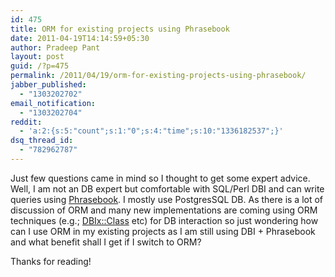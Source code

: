 ```yaml
---
id: 475
title: ORM for existing projects using Phrasebook
date: 2011-04-19T14:14:59+05:30
author: Pradeep Pant
layout: post
guid: /?p=475
permalink: /2011/04/19/orm-for-existing-projects-using-phrasebook/
jabber_published:
  - "1303202702"
email_notification:
  - "1303202704"
reddit:
  - 'a:2:{s:5:"count";s:1:"0";s:4:"time";s:10:"1336182537";}'
dsq_thread_id:
  - "782962787"
---
```

Just few questions came in mind so I thought to get some expert advice. Well, I am not an DB expert but comfortable with SQL/Perl DBI and can write queries using <a href="http://search.cpan.org/~rani/Class-Phrasebook-0.88/Phrasebook.pm" target="_blank">Phrasebook</a>. I mostly use PostgresSQL DB. As there is a lot of discussion of ORM and many new implementations are coming using ORM techniques (e.g.; [DBIx::Class](http://search.cpan.org/~abraxxa/DBIx-Class-0.08127/lib/DBIx/Class.pm) etc) for DB interaction so just wondering how can I use ORM in my existing projects as I am still using DBI + Phrasebook and what benefit shall I get if I switch to ORM?

Thanks for reading!